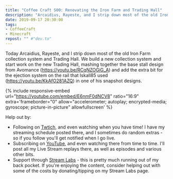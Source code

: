 ```yaml
---
title: "Coffee Craft S00: Renovating the Iron Farm and Trading Hall"
description: "Arcaidius, Rayeste, and I strip down most of the old Iron Farm collection system and Trading Hall. We build a new collection system and start work on the new Trading Hall."
date: 2019-09-17 20:30:00
tags:
- CoffeeCraft
- Minecraft
repost: "" #"dev.to"
---
```


Today Arcaidius, Rayeste, and I strip down most of the old Iron Farm collection system and Trading Hall. We build a new collection system and start work on the new Trading Hall, mashing together the base stall design from Avomance (<https://youtu.be/RCqNZOGiG_A>) and add the extra bit for the ejection system on the rail that Iskall85 used (<https://youtu.be/KkAfO281AZQ>) in one of his snapshot designs.
<!--more-->

{% include responsive-embed url="https://youtube.com/embed/E6nmF0dNCV8" ratio="16:9" extra='frameborder="0" allow="accelerometer; autoplay; encrypted-media; gyroscope; picture-in-picture" allowfullscreen' %}

Help out by:
 * Following on [Twtich](https://twitch.tv/AnonJr_Live), and even watching when you have time! I have my streaming schedule posted there, and I sometimes do random extras - so if you follow you'll get notified when I go live.
 * Subscribing on [YouTube](http://www.youtube.com/channel/UCXafqhKHbkSUIrq0LAuu0tw), and even watching there from time to time. I'll post all my Live Stream replays there, as well as episodes and various other bits.
 * Support through [Stream Labs](https://streamlabs.com/anonjr_live) - this is pretty much running out of my back pocket. If you're enjoying the content, consider helping out with some of the costs by donating/tipping on my Stream Labs page.